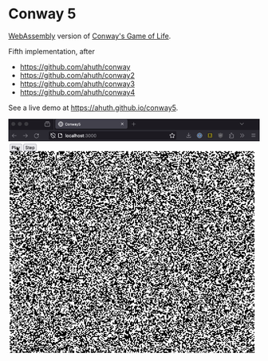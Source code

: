 # Conway 5

[WebAssembly](https://developer.mozilla.org/en-US/docs/WebAssembly) version of [Conway's Game of Life](https://en.wikipedia.org/wiki/Conway's_Game_of_Life).

Fifth implementation, after
- https://github.com/ahuth/conway
- https://github.com/ahuth/conway2
- https://github.com/ahuth/conway3
- https://github.com/ahuth/conway4

See a live demo at https://ahuth.github.io/conway5.

![Animated gif of the app running](./screenshots/conway5_3.gif)
